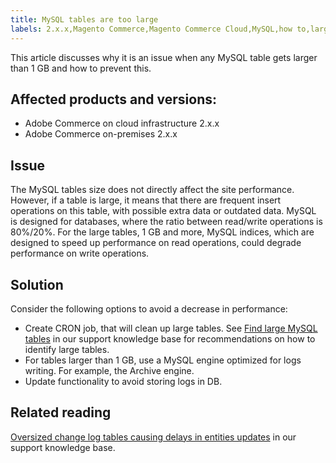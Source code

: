 ```yaml
---
title: MySQL tables are too large
labels: 2.x.x,Magento Commerce,Magento Commerce Cloud,MySQL,how to,large tables,performance,Adobe Commerce,cloud infrastructure,on-premises
---
```


This article discusses why it is an issue when any MySQL table gets larger than 1 GB and how to prevent this.

## Affected products and versions:

* Adobe Commerce on cloud infrastructure  2.x.x
* Adobe Commerce on-premises 2.x.x

## Issue

The MySQL tables size does not directly affect the site performance. However, if a table is large, it means that there are frequent insert operations on this table, with possible extra data or outdated data. MySQL is designed for databases, where the ratio between read/write operations is 80%/20%.  For the large tables, 1 GB and more, MySQL indices, which are designed to speed up performance on read operations, could degrade performance on write operations.

## Solution

Consider the following options to avoid a decrease in performance:

* Create CRON job, that will clean up large tables. See [Find large MySQL tables](https://support.magento.com/hc/en-us/articles/360038957591) in our support knowledge base for recommendations on how to identify large tables.
* For tables larger than 1 GB, use a MySQL engine optimized for logs writing. For example, the Archive engine.
* Update functionality to avoid storing logs in DB.

## Related reading

[Oversized change log tables causing delays in entities updates](https://support.magento.com/hc/en-us/articles/360039418091) in our support knowledge base.
